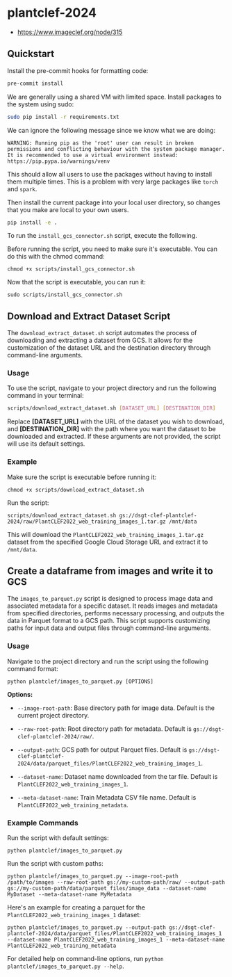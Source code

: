 # plantclef-2024

- https://www.imageclef.org/node/315

## Quickstart

Install the pre-commit hooks for formatting code:

```bash
pre-commit install
```

We are generally using a shared VM with limited space.
Install packages to the system using sudo:

```bash
sudo pip install -r requirements.txt
```

We can ignore the following message since we know what we are doing:

```
WARNING: Running pip as the 'root' user can result in broken permissions and conflicting behaviour with the system package manager. It is recommended to use a virtual environment instead: https://pip.pypa.io/warnings/venv
```

This should allow all users to use the packages without having to install them multiple times.
This is a problem with very large packages like `torch` and `spark`.

Then install the current package into your local user directory, so changes that you make are local to your own users.

```bash
pip install -e .
```

To run the `install_gcs_connector.sh` script, execute the following.

Before running the script, you need to make sure it's executable. You can do this with the chmod command:

```
chmod +x scripts/install_gcs_connector.sh
```

Now that the script is executable, you can run it:

```
sudo scripts/install_gcs_connector.sh
```

## Download and Extract Dataset Script

The `download_extract_dataset.sh` script automates the process of downloading and extracting a dataset from GCS. It allows for the customization of the dataset URL and the destination directory through command-line arguments.

### Usage

To use the script, navigate to your project directory and run the following command in your terminal:

```bash
scripts/download_extract_dataset.sh [DATASET_URL] [DESTINATION_DIR]
```

Replace **[DATASET_URL]** with the URL of the dataset you wish to download, and **[DESTINATION_DIR]** with the path where you want the dataset to be downloaded and extracted. If these arguments are not provided, the script will use its default settings.

### Example

Make sure the script is executable before running it:

```
chmod +x scripts/download_extract_dataset.sh
```

Run the script:

```
scripts/download_extract_dataset.sh gs://dsgt-clef-plantclef-2024/raw/PlantCLEF2022_web_training_images_1.tar.gz /mnt/data
```

This will download the `PlantCLEF2022_web_training_images_1.tar.gz` dataset from the specified Google Cloud Storage URL and extract it to `/mnt/data`.

## Create a dataframe from images and write it to GCS

The `images_to_parquet.py` script is designed to process image data and associated metadata for a specific dataset. It reads images and metadata from specified directories, performs necessary processing, and outputs the data in Parquet format to a GCS path. This script supports customizing paths for input data and output files through command-line arguments.

### Usage

Navigate to the project directory and run the script using the following command format:

```
python plantclef/images_to_parquet.py [OPTIONS]
```

**Options:**

- `--image-root-path`: Base directory path for image data. Default is the current project directory.

- `--raw-root-path`: Root directory path for metadata. Default is `gs://dsgt-clef-plantclef-2024/raw/`.

- `--output-path`: GCS path for output Parquet files. Default is `gs://dsgt-clef-plantclef-2024/data/parquet_files/PlantCLEF2022_web_training_images_1`.

- `--dataset-name`: Dataset name downloaded from the tar file. Default is `PlantCLEF2022_web_training_images_1`.

- `--meta-dataset-name`: Train Metadata CSV file name. Default is `PlantCLEF2022_web_training_metadata`.

### Example Commands

Run the script with default settings:

```
python plantclef/images_to_parquet.py
```

Run the script with custom paths:

```
python plantclef/images_to_parquet.py --image-root-path /path/to/images --raw-root-path gs://my-custom-path/raw/ --output-path gs://my-custom-path/data/parquet_files/image_data --dataset-name MyDataset --meta-dataset-name MyMetadata
```

Here's an example for creating a parquet for the `PlantCLEF2022_web_training_images_1` dataset:

```
python plantclef/images_to_parquet.py --output-path gs://dsgt-clef-plantclef-2024/data/parquet_files/PlantCLEF2022_web_training_images_1 --dataset-name PlantCLEF2022_web_training_images_1 --meta-dataset-name PlantCLEF2022_web_training_metadata
```

For detailed help on command-line options, run `python plantclef/images_to_parquet.py --help`.
